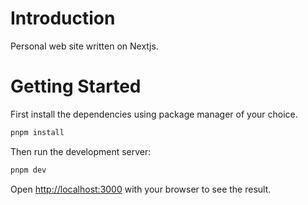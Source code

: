 # Introduction

Personal web site written on Nextjs.

# Getting Started

First install the dependencies using package manager of your choice.

```bash
pnpm install
```
Then run the development server:

```bash
pnpm dev
```

Open [http://localhost:3000](http://localhost:3000) with your browser to see the result.
